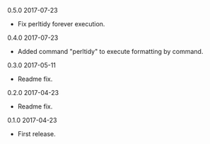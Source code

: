0.5.0 2017-07-23
  - Fix perltidy forever execution.

0.4.0 2017-07-23
  - Added command "perltidy" to execute formatting by command.

0.3.0 2017-05-11
  - Readme fix.

0.2.0 2017-04-23
  - Readme fix.

0.1.0 2017-04-23
  - First release.
